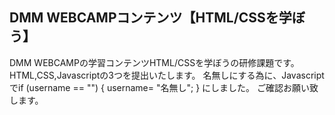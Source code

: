 ## DMM WEBCAMPコンテンツ【HTML/CSSを学ぼう】
DMM WEBCAMPの学習コンテンツHTML/CSSを学ぼうの研修課題です。
HTML,CSS,Javascriptの3つを提出いたします。
名無しにする為に、Javascriptでif (username == "") {
  username= "名無し";
}
にしました。
ご確認お願い致します。
